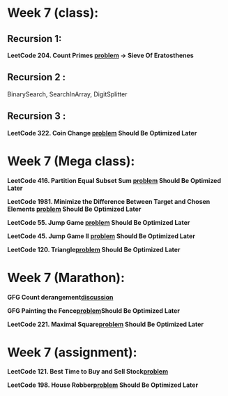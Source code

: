 # Week 7 (class):

## Recursion 1:

**LeetCode 204. Count Primes [problem](https://leetcode.com/problems/count-primes/) -> Sieve Of Eratosthenes**

## Recursion 2 :

BinarySearch, SearchInArray, DigitSplitter

## Recursion 3 :

**LeetCode 322. Coin Change [problem](https://leetcode.com/problems/coin-change/) Should Be Optimized Later**

# Week 7 (Mega class):

**LeetCode 416. Partition Equal Subset Sum [problem](https://leetcode.com/problems/partition-equal-subset-sum/) Should Be Optimized Later**

**LeetCode 1981. Minimize the Difference Between Target and Chosen Elements [problem](https://leetcode.com/problems/minimize-the-difference-between-target-and-chosen-elements/) Should Be Optimized Later**

**LeetCode 55. Jump Game [problem](https://leetcode.com/problems/jump-game/) Should Be Optimized Later**

**LeetCode 45. Jump Game II [problem](https://leetcode.com/problems/jump-game-ii/) Should Be Optimized Later**

**LeetCode 120. Triangle[problem](https://leetcode.com/problems/triangle/) Should Be Optimized Later**

# Week 7 (Marathon):

**GFG Count derangement[discussion](https://www.geeksforgeeks.org/count-derangements-permutation-such-that-no-element-appears-in-its-original-position/)**

**GFG Painting the Fence[problem](https://www.geeksforgeeks.org/problems/painting-the-fence3727/1)Should Be Optimized Later**

**LeetCode 221. Maximal Square[problem](https://leetcode.com/problems/maximal-square/) Should Be Optimized Later**

# Week 7 (assignment):

**LeetCode 121. Best Time to Buy and Sell Stock[problem](https://leetcode.com/problems/best-time-to-buy-and-sell-stock/)**

**LeetCode 198. House Robber[problem](https://leetcode.com/problems/house-robber/) Should Be Optimized Later**
